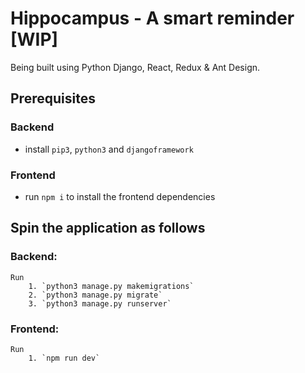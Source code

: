 # Hippocampus - A smart reminder [WIP]

Being built using Python Django, React, Redux & Ant Design.

## Prerequisites

### Backend
  - install `pip3`, `python3` and `djangoframework`
### Frontend
  - run `npm i` to install the frontend dependencies

## Spin the application as follows

### Backend:
    Run
        1. `python3 manage.py makemigrations`
        2. `python3 manage.py migrate`
        3. `python3 manage.py runserver`

### Frontend:
    Run
        1. `npm run dev`
